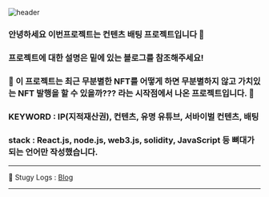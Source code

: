 ![header](https://capsule-render.vercel.app/api?type=slice&color=gradient&height=160&section=header&text=WATTO!%20%20PROJECT&fontAlign=50&fontAlignY=70&fontSize=90&fontColor=#eee)

### 안녕하세요 이번프로젝트는 컨텐츠 배팅 프로젝트입니다 👋
### 프로젝트에 대한 설명은 밑에 있는 블로그를 참조해주세요!


### 🤡 이 프로젝트는 최근 무분별한 NFT를 어떻게 하면 무분별하지 않고 가치있는 NFT 발행을 할 수 있을까??? 라는 시작점에서 나온 프로젝트입니다. 🤡
###  KEYWORD : IP(지적재산권), 컨텐츠, 유명 유튜브, 서바이벌 컨텐츠, 배팅 
###  stack : React.js, node.js, web3.js, solidity, JavaScript 등 뼈대가 되는 언어만 작성했습니다. 
<hr>
📝 Stugy Logs : <a href="https://lazy-crew.tistory.com/">Blog</a>
<hr>
